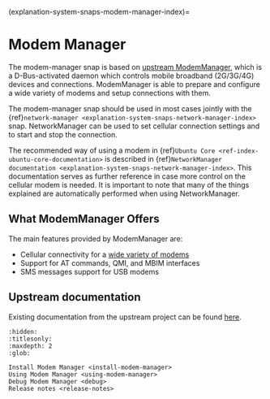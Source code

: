 (explanation-system-snaps-modem-manager-index)=
# Modem Manager

The modem-manager snap is based on [upstream ModemManager](https://www.freedesktop.org/wiki/Software/ModemManager/), which is a D-Bus-activated daemon which controls mobile broadband (2G/3G/4G) devices and connections. ModemManager is able to prepare and configure a wide variety of modems and setup connections with them.

The modem-manager snap should be used in most cases jointly with the {ref}`network-manager <explanation-system-snaps-network-manager-index>` snap. NetworkManager can be used to set cellular connection settings and to start and stop the connection.

The recommended way of using a modem in {ref}`Ubuntu Core <ref-index-ubuntu-core-documentation>` is described in {ref}`NetworkManager documentation <explanation-system-snaps-network-manager-index>`. This documentation serves as further reference in case more control on the cellular modem is needed. It is important to note that many of the things explained are automatically performed when using NetworkManager.

## What ModemManager Offers

The main features provided by ModemManager are:

* Cellular connectivity for a [wide variety of modems](https://www.freedesktop.org/wiki/Software/ModemManager/SupportedDevices/)
* Support for AT commands, QMI, and MBIM interfaces
* SMS messages support for USB modems

## Upstream documentation

Existing documentation from the upstream project can be found [here](https://www.freedesktop.org/wiki/Software/ModemManager/).

```{toctree}
:hidden:
:titlesonly:
:maxdepth: 2
:glob:

Install Modem Manager <install-modem-manager>
Using Modem Manager <using-modem-manager>
Debug Modem Manager <debug>
Release notes <release-notes>
